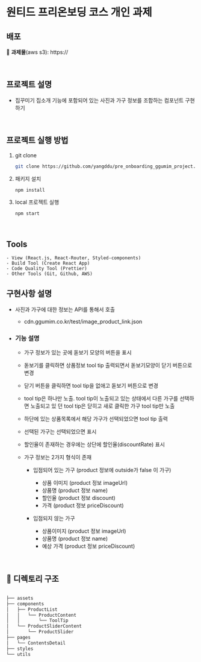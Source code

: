 <h1>원티드 프리온보딩 코스 개인 과제</h1>

## 배포

🔗 **과제물**(aws s3): https://

<br>

## 프로젝트 설명

- 집꾸미기 집소개 기능에 포함되어 있는 사진과 가구 정보를 조합하는 컴포넌트 구현하기

<br />

## 프로젝트 실행 방법

1. git clone
   ```bash
   git clone https://github.com/yangddu/pre_onboarding_ggumim_project.git
   ```
2. 패키지 설치
   ```bash
   npm install
   ```
3. local 프로젝트 실행
   ```bash
   npm start
   ```

<br>

## Tools

```
- View (React.js, React-Router, Styled-components)
- Build Tool (Create React App)
- Code Quality Tool (Prettier)
- Other Tools (Git, Github, AWS)
```

## 구현사항 설명

- 사진과 가구에 대한 정보는 API를 통해서 호출

  - cdn.ggumim.co.kr/test/image_product_link.json

- ### 기능 설명

  - 가구 정보가 있는 곳에 돋보기 모양의 버튼을 표시
  - 돋보기를 클릭하면 상품정보 tool tip 출력되면서 돋보기모양이 닫기 버튼으로 변경
  - 닫기 버튼을 클릭하면 tool tip을 없애고 돋보기 버튼으로 변경
  - tool tip은 하나만 노출. tool tip이 노출되고 있는 상태에서 다른 가구를 선택하면 노출되고 있 던 tool tip은 닫히고 새로 클릭한 가구 tool tip만 노출
  - 하단에 있는 상품목록에서 해당 가구가 선택되었으면 tool tip 출력
  - 선택된 가구는 선택되었으면 표시
  - 할인율이 존재하는 경우에는 상단에 할인율(discountRate) 표시

  - 가구 정보는 2가지 형식이 존재

    - 입점되어 있는 가구 (product 정보에 outside가 false 이 가구)

      - 상품 이미지 (product 정보 imageUrl)
      - 상품명 (product 정보 name)
      - 할인율 (product 정보 discount)
      - 가격 (product 정보 priceDiscount)

    - 입점되지 않는 가구
      - 상품이미지 (product 정보 imageUrl)
      - 상품명 (product 정보 name)
      - 예상 가격 (product 정보 priceDiscount)

<br>

## 📂 디렉토리 구조

```bash

├── assets
├── components
│   ├── ProductList
│   │   └── ProductContent
│   │       └── ToolTip
│   └── ProductSliderContent
│       └── ProductSlider
├── pages
│   └── ContentsDetail
├── styles
└── utils
```

